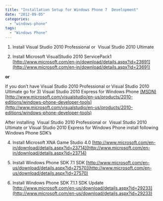 ```yaml
---
title: "Installation Setup for Windows Phone 7  Development"
date: "2012-09-05"
categories: 
  - "windows-phone"
tags: 
  - "Windows Phone"
---
```


1. Install Visual Studio 2010 Professional or  Visual Studio 2010 Ultimate

2. Install Microsoft VisualStudio 2010 ServicePack1 [](http://http//www.microsoft.com/en-in/download/details.aspx?id=23691 "SP1 Download Link")[http://www.microsoft.com/en-in/download/details.aspx?id=23691](http://www.microsoft.com/en-in/download/details.aspx?id=23691)

**or**

If you don’t have Visual Studio 2010 Professional or Visual Studio 2010 Ultimate go for 3) Visual Studio 2010 Express for Windows Phone [(MSDN)](http://msdn.microsoft.com/en-us/library/ff630878(v=vs.92).aspx(MSDN)) [](http://www.microsoft.com/visualstudio/en-us/products/2010-editions/windows-phone-developer-tools)[http://www.microsoft.com/visualstudio/en-us/products/2010-editions/windows-phone-developer-tools](http://www.microsoft.com/visualstudio/en-us/products/2010-editions/windows-phone-developer-tools)

After installing  Visual Studio 2010 Professional or  Visual Studio 2010 Ultimate or Visual Studio 2010 Express for Windows Phone install following Windows Phone SDK’s



4) Install Microsoft XNA Game Studio 4.0 [http://www.microsoft.com/en-in/download/details.aspx?id=23714](http://www.microsoft.com/en-in/download/details.aspx?id=23714)

5) Install Windows Phone SDK 7.1 SDK [http://www.microsoft.com/en-us/download/details.aspx?id=27570](http://www.microsoft.com/en-us/download/details.aspx?id=27570)

6) Install Windows Phone SDK 7.1.1 SDK Update [](http://www.microsoft.com/en-us/download/details.aspx?id=29233)[http://www.microsoft.com/en-us/download/details.aspx?id=29233](http://www.microsoft.com/en-us/download/details.aspx?id=29233)
